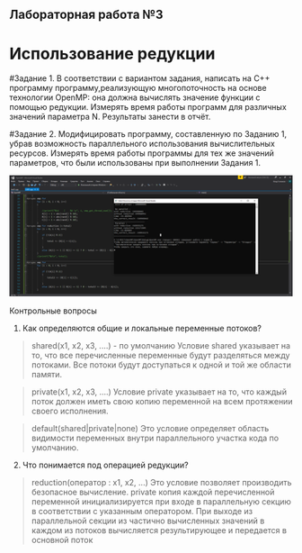 ## Лабораторная работа №3
# Использование редукции

#Задание 1. 
 В соответствии с вариантом задания, написать на C++ программу программу,реализующую многопоточность на основе технологии OpenMP: 
она должна вычислять значение функции с помощью редукции. Измерять время работы программ для различных значений параметра N. Результаты занести в отчёт.



#Задание 2.
 Модифицировать программу, составленную по Заданию 1, убрав возможность параллельного использования вычислительных ресурсов. 
Измерять время работы программы для тех же значений параметров, что были использованы при выполнении Задания 1.

![example](pics/lab3.png)

Контрольные вопросы

1. Как определяются общие и локальные переменные потоков?

>shared(x1, x2, x3, ....) - по умолчанию
>Условие shared указывает на то, что все перечисленные переменные будут разделяться
>между потоками. Все потоки будут доступаться к одной и той же области памяти.

>private(x1, x2, x3, ....)
>Условие private указывает на то, что каждый поток должен иметь свою копию переменной на
>всем протяжении своего исполнения.

>default(shared|private|none)
>Это условие определяет область видимости переменных внутри параллельного участка кода
>по умолчанию.


2. Что понимается под операцией редукции?

>reduction(оператор : x1, x2, ...)
> Это условие позволяет производить безопасное вычисление. private копия каждой перечисленной переменной инициализируется при входе в параллельную секцию в
>соответствии с указанным оператором. При выходе из параллельной секции из частично вычисленных значений в каждом из потоков вычисляется результирующее и передается в
>основной поток



